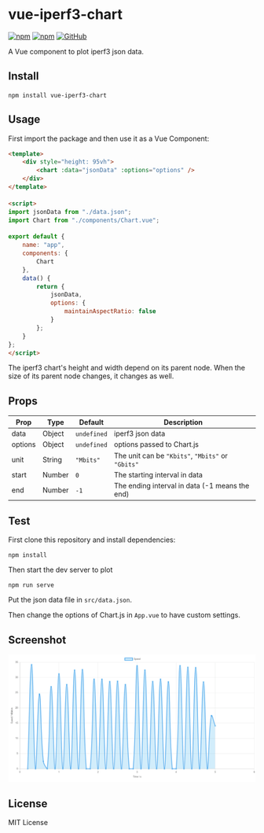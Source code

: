 # vue-iperf3-chart

[![npm](https://img.shields.io/npm/v/vue-iperf3-chart.svg)](https://www.npmjs.com/package/vue-iperf3-chart)
[![npm](https://img.shields.io/npm/dm/vue-iperf3-chart.svg)](https://www.npmjs.com/package/vue-iperf3-chart)
[![GitHub](https://img.shields.io/github/license/DCsunset/vue-iperf3-chart.svg?color=blue)](https://github.com/DCsunset/vue-iperf3-chart/blob/master/LICENSE)

A Vue component to plot iperf3 json data.

## Install

```
npm install vue-iperf3-chart
```

## Usage

First import the package and then use it as a Vue Component:

```html
<template>
	<div style="height: 95vh">
		<chart :data="jsonData" :options="options" />
	</div>
</template>

<script>
import jsonData from "./data.json";
import Chart from "./components/Chart.vue";

export default {
	name: "app",
	components: {
		Chart
	},
	data() {
		return {
			jsonData,
			options: {
				maintainAspectRatio: false
			}
		};
	}
};
</script>
```

The iperf3 chart's height and width depend on its parent node.
When the size of its parent node changes,
it changes as well.

## Props

| Prop    | Type   | Default     | Description                                       |
| ------- | ------ | ----------- | ------------------------------------------------- |
| data    | Object | `undefined` | iperf3 json data                                  |
| options | Object | `undefined` | options passed to Chart.js                        |
| unit    | String | `"Mbits"`   | The unit can be `"Kbits"`, `"Mbits"` or `"Gbits"` |
| start   | Number | `0`         | The starting interval in data                     |
| end     | Number | `-1`        | The ending interval in data (-1 means the end)    |


## Test

First clone this repository and install dependencies:

```
npm install
```

Then start the dev server to plot

```
npm run serve
```

Put the json data file in `src/data.json`.

Then change the options of Chart.js in `App.vue`
to have custom settings.


## Screenshot

![Screenshot](./Screenshot.png)

## License

MIT License

